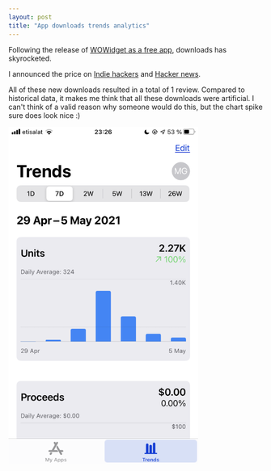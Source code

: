 ```yaml
---
layout: post
title: "App downloads trends analytics"
---
```


<p>
    Following the release of <a href="/2021-05-03-free">WOWidget as a free app</a>, downloads has skyrocketed.
</p>
<p>
    I announced the price on <a href="https://www.indiehackers.com/product/wowidget/wowidget-is-now-free--MZgynETl2zNRhpA1oMi" target="_blank">Indie hackers</a> and <a href="https://news.ycombinator.com/item?id=27022770" target="_blank">Hacker news</a>.
</p>
<p>
    All of these new downloads resulted in a total of 1 review. Compared to historical data, it makes me think that all these downloads were artificial. I can't think of a valid reason why someone would do this, but the chart spike sure does look nice :)
</p>
<p>
    <img src="/assets/2021-05-08/downloads-trends.png" width="375" height="667" alt="Downloads trends">
</p>
